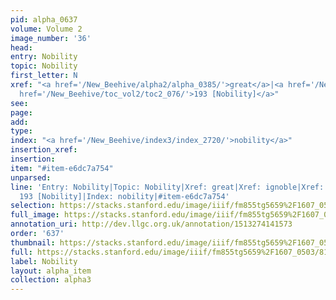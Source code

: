 ```yaml
---
pid: alpha_0637
volume: Volume 2
image_number: '36'
head: 
entry: Nobility
topic: Nobility
first_letter: N
xref: "<a href='/New_Beehive/alpha2/alpha_0385/'>great</a>|<a href='/New_Beehive/alpha3/alpha_0451/'>ignoble</a>|ancestors|<a
  href='/New_Beehive/toc_vol2/toc2_076/'>193 [Nobility]</a>"
see: 
page: 
add: 
type: 
index: "<a href='/New_Beehive/index3/index_2720/'>nobility</a>"
insertion_xref: 
insertion: 
item: "#item-e6dc7a754"
unparsed: 
line: 'Entry: Nobility|Topic: Nobility|Xref: great|Xref: ignoble|Xref: ancestors|Xref:
  193 [Nobility]|Index: nobility|#item-e6dc7a754'
selection: https://stacks.stanford.edu/image/iiif/fm855tg5659%2F1607_0503/814,2089,2930,430/full/0/default.jpg
full_image: https://stacks.stanford.edu/image/iiif/fm855tg5659%2F1607_0503/full/full/0/default.jpg
annotation_uri: http://dev.llgc.org.uk/annotation/1513274141573
order: '637'
thumbnail: https://stacks.stanford.edu/image/iiif/fm855tg5659%2F1607_0503/814,2089,600,180/250,/0/default.jpg
full: https://stacks.stanford.edu/image/iiif/fm855tg5659%2F1607_0503/814,2089,2930,430/full/0/default.jpg
label: Nobility
layout: alpha_item
collection: alpha3
---
```

